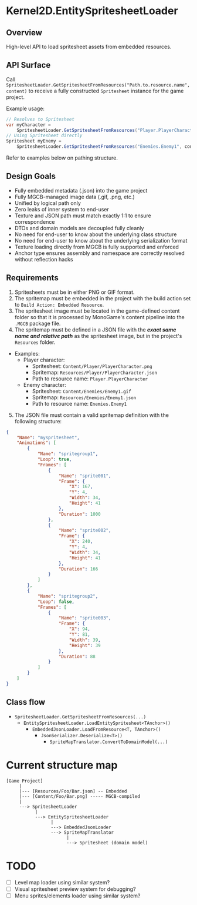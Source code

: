 ﻿# Kernel2D.EntitySpritesheetLoader

## Overview

High-level API to load spritesheet assets from embedded resources.

## API Surface

Call `SpritesheetLoader.GetSpritesheetFromResources("Path.to.resource.name", content)`
to receive a fully constructed `Spritesheet` instance for the game project.

Example usage:
```csharp
// Resolves to Spritesheet
var myCharacter =
    SpritesheetLoader.GetSpritesheetFromResources("Player.PlayerCharacter", content);
// Using Spritesheet directly
Spritesheet myEnemy =
    SpritesheetLoader.GetSpritesheetFromResources("Enemies.Enemy1", content);
```
Refer to examples below on pathing structure.

## Design Goals
- Fully embedded metadata (.json) into the game project
- Fully MGCB-managed image data (.gif, .png, etc.)
- Unified by logical path only
- Zero leaks of inner system to end-user
- Texture and JSON path must match exactly 1:1 to ensure correspondence
- DTOs and domain models are decoupled fully cleanly
- No need for end-user to know about the underlying class structure
- No need for end-user to know about the underlying serialization format
- Texture loading directly from MGCB is fully supported and enforced
- Anchor type ensures assembly and namespace are correctly resolved without
reflection hacks

## Requirements
1. Spritesheets must be in either PNG or GIF format.
2. The spritemap must be embedded in the project with the build action
set to `Build Action: Embedded Resource`.
3. The spritesheet image must be located in the game-defined content folder so that
it is processed by MonoGame's content pipeline into the `.MGCB` package file.
4. The spritemap must be defined in a JSON file with the 
**_exact same name and relative path_** as the spritesheet image, but in the project's
`Resources` folder.
- Examples:
  - Player character:
    - Spritesheet: `Content/Player/PlayerCharacter.png`
    - Spritemap: `Resources/Player/PlayerCharacter.json`
    - Path to resource name: `Player.PlayerCharacter`
  - Enemy character:
    - Spritesheet: `Content/Enemies/Enemy1.gif`
    - Spritemap: `Resources/Enemies/Enemy1.json`
    - Path to resource name: `Enemies.Enemy1`
5. The JSON file must contain a valid spritemap definition with the following structure:
```json
{
    "Name": "myspritesheet",
    "Animations": [
        {
            "Name": "spritegroup1",
            "Loop": true,
            "Frames": [
                {
                    "Name": "sprite001",
                    "Frame": {
                        "X": 167,
                        "Y": 4,
                        "Width": 34,
                        "Height": 41
                    },
                    "Duration": 1000
                },
                {
                    "Name": "sprite002",
                    "Frame": {
                        "X": 240,
                        "Y": 4,
                        "Width": 34,
                        "Height": 41
                    },
                    "Duration": 166
                }
            ]
        },
        {
            "Name": "spritegroup2",
            "Loop": false,
            "Frames": [
                {
                    "Name": "sprite003",
                    "Frame": {
                        "X": 94,
                        "Y": 81,
                        "Width": 39,
                        "Height": 39
                    },
                    "Duration": 88
                }
            ]
        }
    ]
}
```

## Class flow
- `SpritesheetLoader.GetSpritesheetFromResources(...)`
  - `EntitySpritesheetLoader.LoadEntitySpritesheet<TAnchor>()`
    - `EmbeddedJsonLoader.LoadFromResource<T, TAnchor>()`
      - `JsonSerializer.Deserialize<T>()`
        - `SpriteMapTranslator.ConvertToDomainModel(...)`

# Current structure map
```
[Game Project]
     |
     |--- [Resources/Foo/Bar.json] -- Embedded
     |--- [Content/Foo/Bar.png] ----- MGCB-compiled
     |
     ---> SpritesheetLoader
           |
           ---> EntitySpritesheetLoader
                 |
                 ---> EmbeddedJsonLoader
                 ---> SpriteMapTranslator
                       |
                       ---> Spritesheet (domain model)
```

# TODO
- [ ] Level map loader using similar system?
- [ ] Visual spritesheet preview system for debugging?
- [ ] Menu sprites/elements loader using similar system?